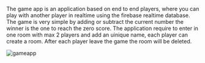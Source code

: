 
The game app is an application based on end to end players, where you can play with another player in realtime using the firebase realtime database. The game is very simple by adding or subtract the current number the winner is the one to reach the zero score. The application require to enter in one room with max 2 players and add an uinique name, each player can create a room. After each player leave the game the room will be deleted.

![gameapp](https://iluuzburwyhjbrpihdte.supabase.co/storage/v1/object/public/marcellokabora/gameapp/gameapp01.png)
